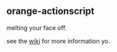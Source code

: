 ## orange-actionscript ##
melting your face off.

see the [wiki](https://github.com/factorylabs/orange-actionscript/wikis) for more information yo.